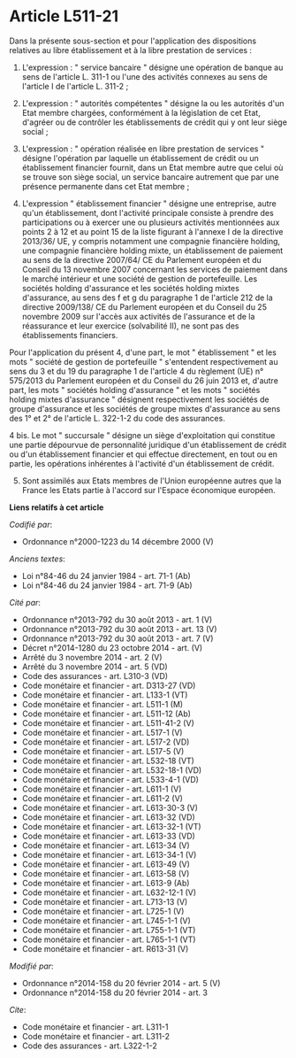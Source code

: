 # Article L511-21

Dans la présente sous-section et pour l'application des dispositions relatives au libre établissement et à la libre
prestation de services : 

1. L'expression : " service bancaire " désigne une opération de banque au sens de l'article L. 311-1 ou l'une des activités
connexes au sens de l'article I de l'article L. 311-2 ; 

2. L'expression : " autorités compétentes " désigne la ou les autorités d'un Etat membre chargées, conformément à la
législation de cet Etat, d'agréer ou de contrôler les établissements de crédit qui y ont leur siège social ; 

3. L'expression : " opération réalisée en libre prestation de services " désigne l'opération par laquelle un établissement de
crédit ou un établissement financier fournit, dans un Etat membre autre que celui où se trouve son siège social, un service
bancaire autrement que par une présence permanente dans cet Etat membre ; 

4. L'expression " établissement financier " désigne une entreprise, autre qu'un établissement, dont l'activité principale
consiste à prendre des participations ou à exercer une ou plusieurs activités mentionnées aux points 2 à 12 et au point 15 de
la liste figurant à l'annexe I de la directive 2013/36/ UE, y compris notamment une compagnie financière holding, une
compagnie financière holding mixte, un établissement de paiement au sens de la directive 2007/64/ CE du Parlement européen et
du Conseil du 13 novembre 2007 concernant les services de paiement dans le marché intérieur et une société de gestion de
portefeuille. Les sociétés holding d'assurance et les sociétés holding mixtes d'assurance, au sens des f et g du paragraphe 1
de l'article 212 de la directive 2009/138/ CE du Parlement européen et du Conseil du 25 novembre 2009 sur l'accès aux
activités de l'assurance et de la réassurance et leur exercice (solvabilité II), ne sont pas des établissements financiers. 

Pour l'application du présent 4, d'une part, le mot " établissement " et les mots " société de gestion de portefeuille "
s'entendent respectivement au sens du 3 et du 19 du paragraphe 1 de l'article 4 du règlement (UE) n° 575/2013 du Parlement
européen et du Conseil du 26 juin 2013 et, d'autre part, les mots " sociétés holding d'assurance " et les mots " sociétés
holding mixtes d'assurance " désignent respectivement les sociétés de groupe d'assurance et les sociétés de groupe mixtes
d'assurance au sens des 1° et 2° de l'article L. 322-1-2 du code des assurances. 

4 bis. Le mot " succursale " désigne un siège d'exploitation qui constitue une partie dépourvue de personnalité juridique
d'un établissement de crédit ou d'un établissement financier et qui effectue directement, en tout ou en partie, les
opérations inhérentes à l'activité d'un établissement de crédit. 

5. Sont assimilés aux Etats membres de l'Union européenne autres que la France les Etats partie à l'accord sur l'Espace
économique européen.

**Liens relatifs à cet article**

_Codifié par_:

  - Ordonnance n°2000-1223 du 14 décembre 2000 (V)

_Anciens textes_:

  - Loi n°84-46 du 24 janvier 1984 - art. 71-1 (Ab)
  - Loi n°84-46 du 24 janvier 1984 - art. 71-9 (Ab)

_Cité par_:

  - Ordonnance n°2013-792 du 30 août 2013 - art. 1 (V)
  - Ordonnance n°2013-792 du 30 août 2013 - art. 13 (V)
  - Ordonnance n°2013-792 du 30 août 2013 - art. 7 (V)
  - Décret n°2014-1280 du 23 octobre 2014 - art. (V)
  - Arrêté du 3 novembre 2014 - art. 2 (V)
  - Arrêté du 3 novembre 2014 - art. 5 (VD)
  - Code des assurances - art. L310-3 (VD)
  - Code monétaire et financier - art. D313-27 (VD)
  - Code monétaire et financier - art. L133-1 (VT)
  - Code monétaire et financier - art. L511-1 (M)
  - Code monétaire et financier - art. L511-12 (Ab)
  - Code monétaire et financier - art. L511-41-2 (V)
  - Code monétaire et financier - art. L517-1 (V)
  - Code monétaire et financier - art. L517-2 (VD)
  - Code monétaire et financier - art. L517-5 (V)
  - Code monétaire et financier - art. L532-18 (VT)
  - Code monétaire et financier - art. L532-18-1 (VD)
  - Code monétaire et financier - art. L533-4-1 (VD)
  - Code monétaire et financier - art. L611-1 (V)
  - Code monétaire et financier - art. L611-2 (V)
  - Code monétaire et financier - art. L613-30-3 (V)
  - Code monétaire et financier - art. L613-32 (VD)
  - Code monétaire et financier - art. L613-32-1 (VT)
  - Code monétaire et financier - art. L613-33 (VD)
  - Code monétaire et financier - art. L613-34 (V)
  - Code monétaire et financier - art. L613-34-1 (V)
  - Code monétaire et financier - art. L613-49 (V)
  - Code monétaire et financier - art. L613-58 (V)
  - Code monétaire et financier - art. L613-9 (Ab)
  - Code monétaire et financier - art. L632-12-1 (V)
  - Code monétaire et financier - art. L713-13 (V)
  - Code monétaire et financier - art. L725-1 (V)
  - Code monétaire et financier - art. L745-1-1 (V)
  - Code monétaire et financier - art. L755-1-1 (VT)
  - Code monétaire et financier - art. L765-1-1 (VT)
  - Code monétaire et financier - art. R613-31 (V)

_Modifié par_:

  - Ordonnance n°2014-158 du 20 février 2014 - art. 5 (V)
  - Ordonnance n°2014-158 du 20 février 2014 - art. 3

_Cite_:

  - Code monétaire et financier - art. L311-1
  - Code monétaire et financier - art. L311-2
  - Code des assurances - art. L322-1-2
